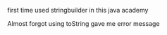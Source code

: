 first time used stringbuilder in this java academy 


Almost forgot using toString gave me error message 
